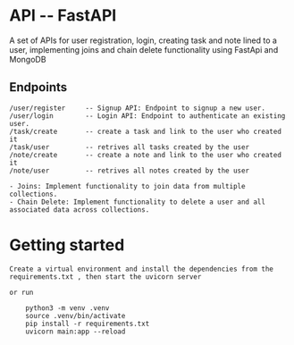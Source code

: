 #  API -- FastAPI
A set of APIs for user registration, login, creating task and note lined to a user, implementing joins and chain delete functionality using FastApi and MongoDB

## Endpoints
    /user/register     -- Signup API: Endpoint to signup a new user. 
    /user/login        -- Login API: Endpoint to authenticate an existing user.
    /task/create       -- create a task and link to the user who created it 
    /task/user         -- retrives all tasks created by the user
    /note/create       -- create a note and link to the user who created it
    /note/user         -- retrives all notes created by the user

    - Joins: Implement functionality to join data from multiple collections.
    - Chain Delete: Implement functionality to delete a user and all associated data across collections.

# Getting started
    Create a virtual environment and install the dependencies from the requirements.txt , then start the uvicorn server

    or run

        python3 -m venv .venv
        source .venv/bin/activate
        pip install -r requirements.txt
        uvicorn main:app --reload